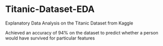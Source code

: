 # Titanic-Dataset-EDA
Explanatory Data Analysis on the Titanic Dataset from Kaggle

Achieved an accuracy of 94% on the dataset to predict whether a person would have survived for particular features
